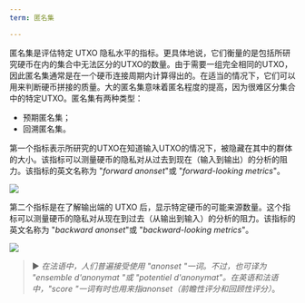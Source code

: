 ```yaml
---
term: 匿名集

---
```

匿名集是评估特定 UTXO 隐私水平的指标。更具体地说，它们衡量的是包括所研究硬币在内的集合中无法区分的UTXO的数量。由于需要一组完全相同的UTXO，因此匿名集通常是在一个硬币连接周期内计算得出的。在适当的情况下，它们可以用来判断硬币拼接的质量。大的匿名集意味着匿名程度的提高，因为很难区分集合中的特定UTXO。匿名集有两种类型：


- 预期匿名集；
- 回溯匿名集。

第一个指标表示所研究的UTXO在知道输入UTXO的情况下，被隐藏在其中的群体的大小。该指标可以测量硬币的隐私对从过去到现在（输入到输出）的分析的阻力。该指标的英文名称为 "*forward anonset*"或 "*forward-looking metrics*"。

![](../../dictionnaire/assets/39.webp)

第二个指标是在了解输出端的 UTXO 后，显示特定硬币的可能来源数量。这个指标可以测量硬币的隐私对从现在到过去（从输出到输入）的分析的阻力。该指标的英文名称为 "*backward anonset*"或 "*backward-looking metrics*"。

![](../../dictionnaire/assets/40.webp)

> ► *在法语中，人们普遍接受使用 "anonset "一词。不过，也可译为 "ensemble d'anonymat "或 "potentiel d'anonymat"。在英语和法语中，"score "一词有时也用来指anonset（前瞻性评分和回顾性评分）*。